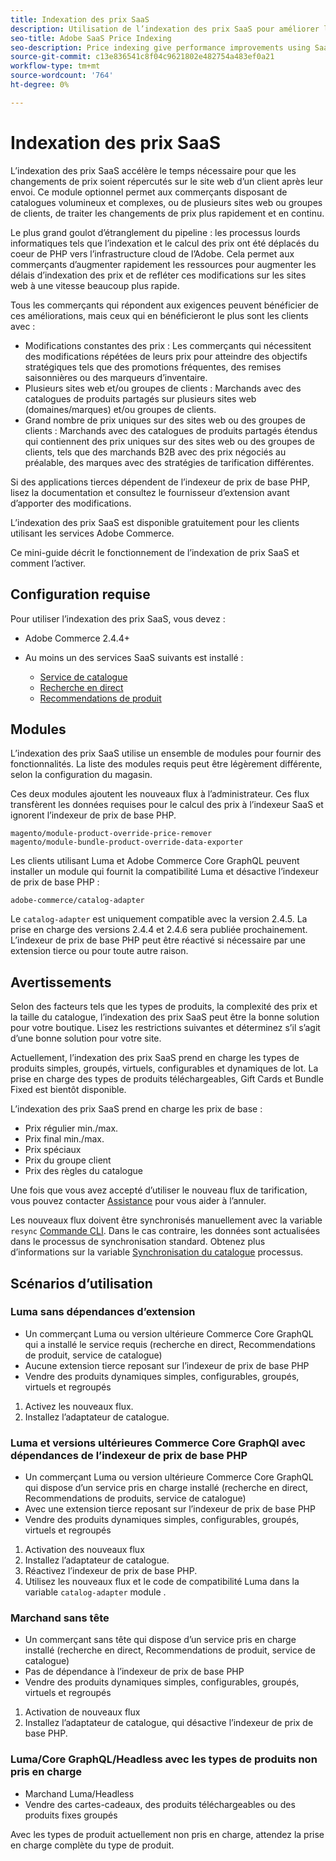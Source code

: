 ```yaml
---
title: Indexation des prix SaaS
description: Utilisation de l’indexation des prix SaaS pour améliorer les performances
seo-title: Adobe SaaS Price Indexing
seo-description: Price indexing give performance improvements using SaaS infrastructure
source-git-commit: c13e836541c8f04c9621802e482754a483ef0a21
workflow-type: tm+mt
source-wordcount: '764'
ht-degree: 0%

---
```


# Indexation des prix SaaS

L’indexation des prix SaaS accélère le temps nécessaire pour que les changements de prix soient répercutés sur le site web d’un client après leur envoi. Ce module optionnel permet aux commerçants disposant de catalogues volumineux et complexes, ou de plusieurs sites web ou groupes de clients, de traiter les changements de prix plus rapidement et en continu.

Le plus grand goulot d’étranglement du pipeline : les processus lourds informatiques tels que l’indexation et le calcul des prix ont été déplacés du coeur de PHP vers l’infrastructure cloud de l’Adobe. Cela permet aux commerçants d’augmenter rapidement les ressources pour augmenter les délais d’indexation des prix et de refléter ces modifications sur les sites web à une vitesse beaucoup plus rapide.

Tous les commerçants qui répondent aux exigences peuvent bénéficier de ces améliorations, mais ceux qui en bénéficieront le plus sont les clients avec :

* Modifications constantes des prix : Les commerçants qui nécessitent des modifications répétées de leurs prix pour atteindre des objectifs stratégiques tels que des promotions fréquentes, des remises saisonnières ou des marqueurs d’inventaire.
* Plusieurs sites web et/ou groupes de clients : Marchands avec des catalogues de produits partagés sur plusieurs sites web (domaines/marques) et/ou groupes de clients.
* Grand nombre de prix uniques sur des sites web ou des groupes de clients : Marchands avec des catalogues de produits partagés étendus qui contiennent des prix uniques sur des sites web ou des groupes de clients, tels que des marchands B2B avec des prix négociés au préalable, des marques avec des stratégies de tarification différentes.

Si des applications tierces dépendent de l’indexeur de prix de base PHP, lisez la documentation et consultez le fournisseur d’extension avant d’apporter des modifications.

L’indexation des prix SaaS est disponible gratuitement pour les clients utilisant les services Adobe Commerce.

Ce mini-guide décrit le fonctionnement de l’indexation de prix SaaS et comment l’activer.

## Configuration requise

Pour utiliser l’indexation des prix SaaS, vous devez :

* Adobe Commerce 2.4.4+
* Au moins un des services SaaS suivants est installé :

   * [Service de catalogue](../catalog-service/overview.md)
   * [Recherche en direct](../live-search/guide-overview.md)
   * [Recommendations de produit](../product-recommendations/guide-overview.md)

## Modules

L’indexation des prix SaaS utilise un ensemble de modules pour fournir des fonctionnalités. La liste des modules requis peut être légèrement différente, selon la configuration du magasin.

Ces deux modules ajoutent les nouveaux flux à l’administrateur. Ces flux transfèrent les données requises pour le calcul des prix à l’indexeur SaaS et ignorent l’indexeur de prix de base PHP.

```
magento/module-product-override-price-remover
magento/module-bundle-product-override-data-exporter
```

Les clients utilisant Luma et Adobe Commerce Core GraphQL peuvent installer un module qui fournit la compatibilité Luma et désactive l’indexeur de prix de base PHP :

```
adobe-commerce/catalog-adapter
```

Le `catalog-adapter` est uniquement compatible avec la version 2.4.5. La prise en charge des versions 2.4.4 et 2.4.6 sera publiée prochainement.
L’indexeur de prix de base PHP peut être réactivé si nécessaire par une extension tierce ou pour toute autre raison.

## Avertissements

Selon des facteurs tels que les types de produits, la complexité des prix et la taille du catalogue, l’indexation des prix SaaS peut être la bonne solution pour votre boutique. Lisez les restrictions suivantes et déterminez s’il s’agit d’une bonne solution pour votre site.

Actuellement, l’indexation des prix SaaS prend en charge les types de produits simples, groupés, virtuels, configurables et dynamiques de lot.
La prise en charge des types de produits téléchargeables, Gift Cards et Bundle Fixed est bientôt disponible.

L’indexation des prix SaaS prend en charge les prix de base :

* Prix régulier min./max.
* Prix final min./max.
* Prix spéciaux
* Prix du groupe client
* Prix des règles du catalogue

Une fois que vous avez accepté d’utiliser le nouveau flux de tarification, vous pouvez contacter [Assistance](https://experienceleague.adobe.com/docs/commerce-knowledge-base/kb/help-center-guide/magento-help-center-user-guide.html) pour vous aider à l’annuler.

Les nouveaux flux doivent être synchronisés manuellement avec la variable `resync` [Commande CLI](https://experienceleague.adobe.com/docs/commerce-merchant-services/user-guides/data-services/catalog-sync.html#resynccmdline). Dans le cas contraire, les données sont actualisées dans le processus de synchronisation standard. Obtenez plus d’informations sur la variable [Synchronisation du catalogue](../landing/catalog-sync.md) processus.

## Scénarios d’utilisation

### Luma sans dépendances d’extension

* Un commerçant Luma ou version ultérieure Commerce Core GraphQL qui a installé le service requis (recherche en direct, Recommendations de produit, service de catalogue)
* Aucune extension tierce reposant sur l’indexeur de prix de base PHP
* Vendre des produits dynamiques simples, configurables, groupés, virtuels et regroupés

1. Activez les nouveaux flux.
1. Installez l’adaptateur de catalogue.

### Luma et versions ultérieures Commerce Core GraphQl avec dépendances de l’indexeur de prix de base PHP

* Un commerçant Luma ou version ultérieure Commerce Core GraphQL qui dispose d’un service pris en charge installé (recherche en direct, Recommendations de produits, service de catalogue)
* Avec une extension tierce reposant sur l’indexeur de prix de base PHP
* Vendre des produits dynamiques simples, configurables, groupés, virtuels et regroupés

1. Activation des nouveaux flux
1. Installez l’adaptateur de catalogue.
1. Réactivez l’indexeur de prix de base PHP.
1. Utilisez les nouveaux flux et le code de compatibilité Luma dans la variable `catalog-adapter` module .

### Marchand sans tête

* Un commerçant sans tête qui dispose d’un service pris en charge installé (recherche en direct, Recommendations de produit, service de catalogue)
* Pas de dépendance à l’indexeur de prix de base PHP
* Vendre des produits dynamiques simples, configurables, groupés, virtuels et regroupés

1. Activation de nouveaux flux
1. Installez l’adaptateur de catalogue, qui désactive l’indexeur de prix de base PHP.

### Luma/Core GraphQL/Headless avec les types de produits non pris en charge

* Marchand Luma/Headless
* Vendre des cartes-cadeaux, des produits téléchargeables ou des produits fixes groupés

Avec les types de produit actuellement non pris en charge, attendez la prise en charge complète du type de produit.
